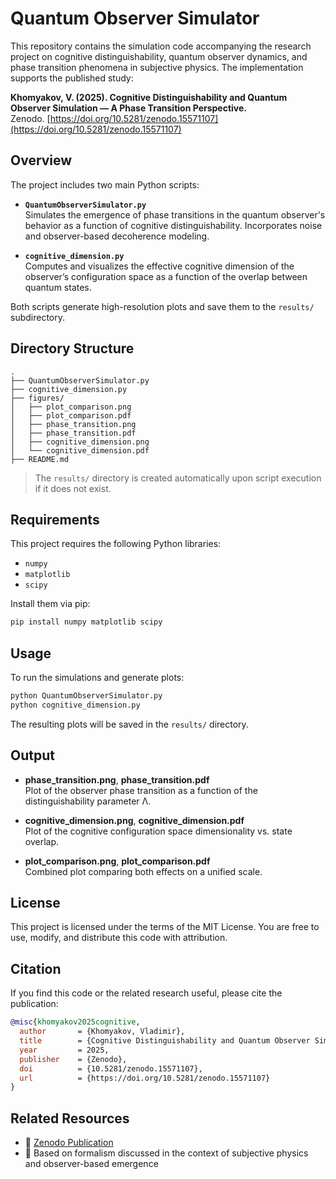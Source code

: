 # Quantum Observer Simulator

This repository contains the simulation code accompanying the research project on cognitive distinguishability, quantum observer dynamics, and phase transition phenomena in subjective physics. The implementation supports the published study:

**Khomyakov, V. (2025). Cognitive Distinguishability and Quantum Observer Simulation — A Phase Transition Perspective.**  
Zenodo. [https://doi.org/10.5281/zenodo.15571107](https://doi.org/10.5281/zenodo.15571107)

## Overview

The project includes two main Python scripts:

- **`QuantumObserverSimulator.py`**  
  Simulates the emergence of phase transitions in the quantum observer's behavior as a function of cognitive distinguishability. Incorporates noise and observer-based decoherence modeling.

- **`cognitive_dimension.py`**  
  Computes and visualizes the effective cognitive dimension of the observer’s configuration space as a function of the overlap between quantum states.

Both scripts generate high-resolution plots and save them to the `results/` subdirectory.

## Directory Structure

```
.
├── QuantumObserverSimulator.py
├── cognitive_dimension.py
├── figures/
│   ├── plot_comparison.png
│   ├── plot_comparison.pdf
│   ├── phase_transition.png
│   ├── phase_transition.pdf
│   ├── cognitive_dimension.png
│   └── cognitive_dimension.pdf
├── README.md
```

> The `results/` directory is created automatically upon script execution if it does not exist.

## Requirements

This project requires the following Python libraries:

- `numpy`
- `matplotlib`
- `scipy`

Install them via pip:

```bash
pip install numpy matplotlib scipy
```

## Usage

To run the simulations and generate plots:

```bash
python QuantumObserverSimulator.py
python cognitive_dimension.py
```

The resulting plots will be saved in the `results/` directory.

## Output

- **phase_transition.png**, **phase_transition.pdf**  
  Plot of the observer phase transition as a function of the distinguishability parameter Λ.

- **cognitive_dimension.png**, **cognitive_dimension.pdf**  
  Plot of the cognitive configuration space dimensionality vs. state overlap.

- **plot_comparison.png**, **plot_comparison.pdf**  
  Combined plot comparing both effects on a unified scale.

## License

This project is licensed under the terms of the MIT License. You are free to use, modify, and distribute this code with attribution.

## Citation

If you find this code or the related research useful, please cite the publication:

```bibtex
@misc{khomyakov2025cognitive,
  author       = {Khomyakov, Vladimir},
  title        = {Cognitive Distinguishability and Quantum Observer Simulation — A Phase Transition Perspective},
  year         = 2025,
  publisher    = {Zenodo},
  doi          = {10.5281/zenodo.15571107},
  url          = {https://doi.org/10.5281/zenodo.15571107}
}
```

## Related Resources

- 📘 [Zenodo Publication](https://doi.org/10.5281/zenodo.15571107)
- 🧠 Based on formalism discussed in the context of subjective physics and observer-based emergence
